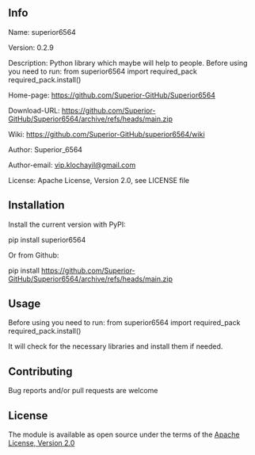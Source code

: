 ## Info

Name: superior6564

Version: 0.2.9

Description: Python library which maybe will help to people. Before using you need to run: from superior6564 import required_pack  required_pack.install()

Home-page: https://github.com/Superior-GitHub/Superior6564

Download-URL: https://github.com/Superior-GitHub/Superior6564/archive/refs/heads/main.zip

Wiki: https://github.com/Superior-GitHub/superior6564/wiki

Author: Superior_6564

Author-email: vip.klochayil@gmail.com

License: Apache License, Version 2.0, see LICENSE file

## Installation

Install the current version with PyPI:

pip install superior6564

Or from Github:

pip install https://github.com/Superior-GitHub/Superior6564/archive/refs/heads/main.zip

## Usage

Before using you need to run: from superior6564 import required_pack  required_pack.install()

It will check for the necessary libraries and install them if needed.

## Contributing

Bug reports and/or pull requests are welcome

## License 

The module is available as open source under the terms of the [Apache License, Version 2.0](https://opensource.org/licenses/Apache-2.0)
